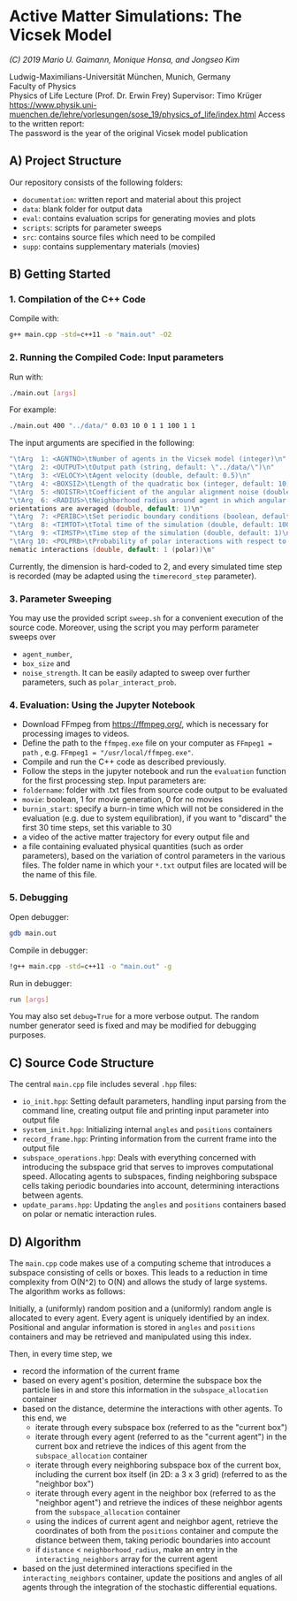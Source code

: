 # Active Matter Simulations: The Vicsek Model
_(C) 2019 Mario U. Gaimann, Monique Honsa, and Jongseo Kim_

Ludwig-Maximilians-Universität München, Munich, Germany  
Faculty of Physics  
Physics of Life Lecture (Prof. Dr. Erwin Frey)
Supervisor: Timo Krüger  
https://www.physik.uni-muenchen.de/lehre/vorlesungen/sose_19/physics_of_life/index.html
Access to the written report:  
The password is the year of the original Vicsek model publication  

## A) Project Structure
Our repository consists of the following folders:
- `documentation`: written report and material about this project
- `data`: blank folder for output data
- `eval`: contains evaluation scrips for generating movies and plots
- `scripts`: scripts for parameter sweeps
- `src`: contains source files which need to be compiled  
- `supp`: contains supplementary materials (movies)

## B) Getting Started

### 1. Compilation of the C++ Code

Compile with:
```bash
g++ main.cpp -std=c++11 -o "main.out" -O2  
```


### 2. Running the Compiled Code: Input parameters
Run with:
```bash
./main.out [args]
```
For example:
```bash
./main.out 400 "../data/" 0.03 10 0 1 1 100 1 1
```

The input arguments are specified in the following:
```c++
"\tArg  1: <AGNTNO>\tNumber of agents in the Vicsek model (integer)\n"
"\tArg  2: <OUTPUT>\tOutput path (string, default: \"../data/\")\n"
"\tArg  3: <VELOCY>\tAgent velocity (double, default: 0.5)\n"
"\tArg  4: <BOXSIZ>\tLength of the quadratic box (integer, default: 10)\n"
"\tArg  5: <NOISTR>\tCoefficient of the angular alignment noise (double, default: 0.1)\n"
"\tArg  6: <RADIUS>\tNeighborhood radius around agent in which angular
orientations are averaged (double, default: 1)\n"
"\tArg  7: <PERIBC>\tSet periodic boundary conditions (boolean, default: true)\n"
"\tArg  8: <TIMTOT>\tTotal time of the simulation (double, default: 100)\n"
"\tArg  9: <TIMSTP>\tTime step of the simulation (double, default: 1)\n"
"\tArg 10: <POLPRB>\tProbability of polar interactions with respect to
nematic interactions (double, default: 1 (polar))\n"
```

Currently, the dimension is hard-coded to 2, and every simulated time step is recorded
(may be adapted using the `timerecord_step` parameter).  


### 3. Parameter Sweeping

You may use the provided script `sweep.sh` for a convenient execution of the source code. Moreover, using the script you may perform parameter sweeps over
 - `agent_number`,
 - `box_size` and
 - `noise_strength`.
It can be easily adapted to sweep over further parameters, such as `polar_interact_prob`.  


### 4. Evaluation: Using the Jupyter Notebook

- Download FFmpeg from https://ffmpeg.org/, which is necessary for processing images to videos.
- Define the path to the `ffmpeg.exe` file on your computer as `FFmpeg1 = path` , e.g. `FFmpeg1 = "/usr/local/ffmpeg.exe"`.
- Compile and run the C++ code as described previously.
- Follow the steps in the jupyter notebook and run the `evaluation` function for the first processing step. Input parameters are:
 - `foldername`: folder with .txt files from source code output to be evaluated
 - `movie`: boolean, 1 for movie generation, 0 for no movies
 - `burnin_start`: specify a burn-in time which will not be considered in the evaluation (e.g. due to
system equilibration), if you want to "discard" the first 30 time steps, set this variable to 30
 - a video of the active matter trajectory for every output file and
 - a file containing evaluated physical quantities (such as order parameters), based on the variation of control parameters in the various files. The folder name in which your `*.txt` output files are located will be the name of this file.  


### 5. Debugging

Open debugger:
```bash
gdb main.out
```
Compile in debugger:
```bash
!g++ main.cpp -std=c++11 -o "main.out" -g
```
Run in debugger:
```bash
run [args]
```

You may also set `debug=True` for a more verbose output.
The random number generator seed is fixed and may be modified for debugging purposes.  


## C) Source Code Structure

The central `main.cpp` file includes several `.hpp` files:
 * `io_init.hpp`: Setting default parameters, handling input parsing from the command line, creating output file and printing input parameter into output file
 * `system_init.hpp`: Initializing internal `angles` and `positions` containers
 * `record_frame.hpp`: Printing information from the current frame into the output file
 * `subspace_operations.hpp`: Deals with everything concerned with introducing the subspace grid that serves to improves computational speed. Allocating agents to subspaces, finding neighboring subspace cells taking periodic boundaries into account, determining interactions between agents.
 * `update_params.hpp`: Updating the `angles` and `positions` containers based on polar or nematic interaction rules.  



## D) Algorithm

The `main.cpp` code makes use of a computing scheme that introduces a subspace consisting of cells or boxes. This leads to a reduction in time complexity from O(N^2) to O(N) and allows the study of large systems.  
The algorithm works as follows:  

Initially, a (uniformly) random position and a (uniformly) random angle is allocated to every agent. Every agent is uniquely identified by an index. Positional and angular information is stored in `angles` and `positions` containers and may be retrieved and manipulated using this index.  

Then, in every time step, we
 * record the information of the current frame
 * based on every agent's position, determine the subspace box the particle lies in and store this information in the `subspace_allocation` container   
 * based on the distance, determine the interactions with other agents. To this end, we
    * iterate through every subspace box (referred to as the "current box")
    * iterate through every agent (referred to as the "current agent") in the current box and retrieve the indices of this agent from the `subspace_allocation` container
    * iterate through every neighboring subspace box of the current box, including the current box itself (in 2D: a 3 x 3 grid) (referred to as the "neighbor box")
    * iterate through every agent in the neighbor box (referred to as the "neighbor agent") and retrieve the indices of these neighbor agents from the `subspace_allocation` container   
    * using the indices of current agent and neighbor agent, retrieve the coordinates of both from the `positions` container and compute the distance between them, taking periodic boundaries into account
    * if `distance` < `neighborhood_radius`, make an entry in the `interacting_neighbors` array for the current agent
 * based on the just determined interactions specified in the `interacting_neighbors` container, update the positions and angles of all agents through the integration of the stochastic differential equations.  
